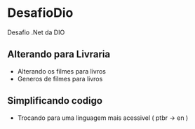 # DesafioDio
Desafio .Net da DIO

## Alterando para Livraria
 - Alterando os filmes para livros
 - Generos de filmes para livros

## Simplificando codigo
 - Trocando para uma linguagem mais acessivel ( ptbr -> en )

